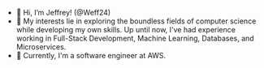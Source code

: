 - 👋 Hi, I’m Jeffrey! (@Weff24)
- 👀 My interests lie in exploring the boundless fields of computer science while developing my own skills. Up until now, I've had experience working in Full-Stack Development, Machine Learning, Databases, and Microservices. 
- 🌱 Currently, I'm a software engineer at AWS.

<!---
Weff24/Weff24 is a ✨ special ✨ repository because its `README.md` (this file) appears on your GitHub profile.
You can click the Preview link to take a look at your changes.
--->
